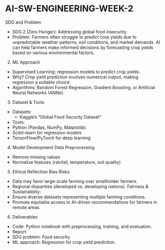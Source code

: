 # AI-SW-ENGINEERING-WEEK-2
SDG and Problem
- SDG 2 (Zero Hunger): Addressing global food insecurity.
- Problem: Farmers often struggle to predict crop yields due to unpredictable weather patterns, soil conditions, and market demands. AI can help farmers make informed decisions by forecasting crop yields based on various environmental factors.
2. ML Approach
- Supervised Learning: regression models to predict crop yields.
- Why? Crop yield prediction involves numerical output, making regression a suitable choice.
- Algorithms: Random Forest Regression, Gradient Boosting, or Artificial Neural Networks (ANNs).
3. Dataset & Tools
- Datasets:
  - Kaggle’s “Global Food Security Dataset”
- Tools:
- Python (Pandas, NumPy, Matplotlib)
- Scikit-learn for regression models
- TensorFlow/PyTorch for deep learning
4. Model Development
Data Preprocessing
- Remove missing values
- Normalize features (rainfall, temperature, soil quality)
5. Ethical Reflection
      Bias Risks:
- Data may favor large-scale farming over smallholder farmers.
- Regional disparities (developed vs. developing nations).
      Fairness & Sustainability:
- Ensure diverse datasets representing multiple farming conditions.
- Promote equitable access to AI-driven recommendations for farmers in remote areas.
6. Deliverables
- Code: Python notebook with preprocessing, training, and evaluation.
- Report:
- SDG problem: Food security.
- ML approach: Regression for crop yield prediction.

